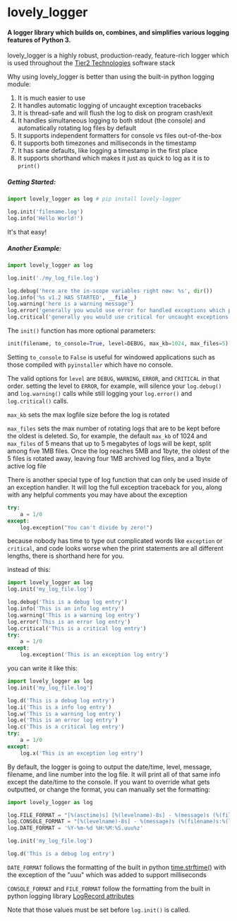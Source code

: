 # lovely_logger

#### A logger library which builds on, combines, and simplifies various logging features of Python 3.



lovely_logger is a highly robust, production-ready, feature-rich logger which is used throughout the [Tier2 Technologies](https://www.tier2.tech/) software stack



Why using lovely_logger is better than using the built-in python logging module:

1. It is much easier to use
2. It handles automatic logging of uncaught exception tracebacks
3. It is thread-safe and will flush the log to disk on program crash/exit
4. It handles simultaneous logging to both stdout (the console) and automatically rotating log files by default
5. It supports independent formatters for console vs files out-of-the-box
6. It supports both timezones and milliseconds in the timestamp
7. It has sane defaults, like logging a timestamp in the first place
8. It supports shorthand which makes it just as quick to log as it is to `print()`



##### Getting Started:

```python
import lovely_logger as log # pip install lovely-logger

log.init('filename.log')
log.info('Hello World!')
```

It's that easy!





##### Another Example:

```python
import lovely_logger as log

log.init('./my_log_file.log')

log.debug('here are the in-scope variables right now: %s', dir())
log.info('%s v1.2 HAS STARTED', __file__)
log.warning('here is a warning message')
log.error('generally you would use error for handled exceptions which prevent further execution')
log.critical('generally you would use critical for uncaught exceptions')
```



The `init()` function has more optional parameters:

```python
init(filename, to_console=True, level=DEBUG, max_kb=1024, max_files=5)
```

Setting `to_console` to `False` is useful for windowed applications such as those compiled with `pyinstaller` which have no console.

The valid options for `level` are `DEBUG`, `WARNING`, `ERROR`, and `CRITICAL` in that order. setting the level to `ERROR`, for example, will silence your `log.debug()` and `log.warning()` calls while still logging your `log.error()` and `log.critical()` calls.

`max_kb` sets the max logfile size before the log is rotated

`max_files` sets the max number of rotating logs that are to be kept before the oldest is deleted. So, for example, the default `max_kb` of 1024 and `max_files`  of 5 means that up to 5 megabytes of logs will be kept, split among five 1MB files. Once the log reaches 5MB and 1byte, the oldest of the 5 files is rotated away, leaving four 1MB archived log files, and a 1byte active log file



There is another special type of log function that can only be used inside of an exception handler. It will log the full exception traceback for you, along with any helpful comments you may have about the exception

```python
try:
    a = 1/0
except:
    log.exception("You can't divide by zero!")
```



because nobody has time to type out complicated words like `exception` or `critical`, and code looks worse when the print statements are all different lengths, there is shorthand here for you.

instead of this:

```python
import lovely_logger as log
log.init('my_log_file.log')

log.debug('This is a debug log entry')
log.info('This is an info log entry')
log.warning('This is a warning log entry')
log.error('This is an error log entry')
log.critical('This is a critical log entry')
try:
    a = 1/0
except:
    log.exception('This is an exception log entry')
```

you can write it like this:

```python
import lovely_logger as log
log.init('my_log_file.log')

log.d('This is a debug log entry')
log.i('This is a info log entry')
log.w('This is a warning log entry')
log.e('This is an error log entry')
log.c('This is a critical log entry')
try:
    a = 1/0
except:
    log.x('This is an exception log entry')
```



By default, the logger is going to output the date/time, level, message, filename, and line number into the log file. It will print all of that same info except the date/time to the console. If you want to override what gets outputted, or change the format, you can manually set the formatting:

```python
import lovely_logger as log

log.FILE_FORMAT = "[%(asctime)s] [%(levelname)-8s] - %(message)s (%(filename)s:%(lineno)s)"
log.CONSOLE_FORMAT = "[%(levelname)-8s] - %(message)s (%(filename)s:%(lineno)s)"
log.DATE_FORMAT = '%Y-%m-%d %H:%M:%S.uuu%z'

log.init('my_log_file.log')

log.d('This is a debug log entry')
```



`DATE_FORMAT` follows the formatting of the built in python [time.strftime()](https://docs.python.org/3/library/time.html#time.strftime) with the exception of the "uuu" which was added to support milliseconds

`CONSOLE_FORMAT` and `FILE_FORMAT` follow the formatting from the built in python logging library [LogRecord attributes](https://docs.python.org/3/library/logging.html#logrecord-attributes)

Note that those values must be set before `log.init()` is called.

